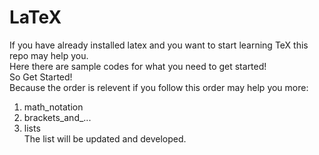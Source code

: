# LaTeX
If you have already installed latex and you want to start learning TeX this repo may help you.   
Here there are sample codes for what you need to get started!  
So Get Started!   
Because the order is relevent if you follow this order may help you more:  
1. math_notation  
2. brackets\_and\_...  
3. lists  
The list will be updated and developed.
